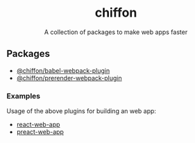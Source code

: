 <h1 align="center">
	chiffon
</h1>
<p align="center">A collection of packages to make web apps faster</p>

## Packages

- [@chiffon/babel-webpack-plugin](/packages/babel-webpack-plugin)
- [@chiffon/prerender-webpack-plugin](/packages/prerender-webpack-plugin)

### Examples

Usage of the above plugins for building an web app:

- [react-web-app](/examples/react-web-app)
- [preact-web-app](/examples/preact-web-app)
